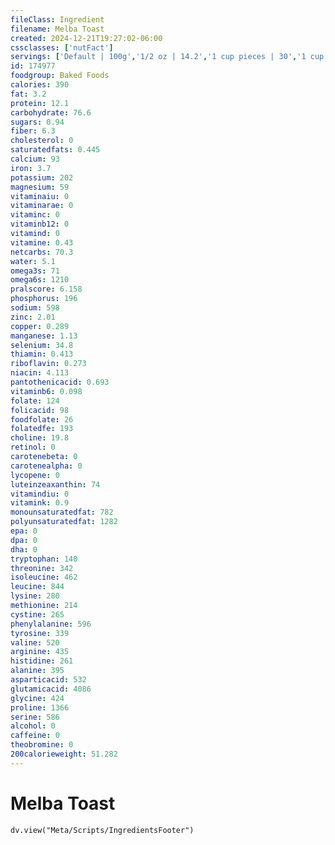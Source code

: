 ```yaml
---
fileClass: Ingredient
filename: Melba Toast
created: 2024-12-21T19:27:02-06:00
cssclasses: ['nutFact']
servings: ['Default | 100g','1/2 oz | 14.2','1 cup pieces | 30','1 cup, rounds | 33','1 melba round | 3','1 piece (3-3/4 inch x 1-3/4 inch x 1/8 inch) | 5']
id: 174977
foodgroup: Baked Foods
calories: 390
fat: 3.2
protein: 12.1
carbohydrate: 76.6
sugars: 0.94
fiber: 6.3
cholesterol: 0
saturatedfats: 0.445
calcium: 93
iron: 3.7
potassium: 202
magnesium: 59
vitaminaiu: 0
vitaminarae: 0
vitaminc: 0
vitaminb12: 0
vitamind: 0
vitamine: 0.43
netcarbs: 70.3
water: 5.1
omega3s: 71
omega6s: 1210
pralscore: 6.158
phosphorus: 196
sodium: 598
zinc: 2.01
copper: 0.289
manganese: 1.13
selenium: 34.8
thiamin: 0.413
riboflavin: 0.273
niacin: 4.113
pantothenicacid: 0.693
vitaminb6: 0.098
folate: 124
folicacid: 98
foodfolate: 26
folatedfe: 193
choline: 19.8
retinol: 0
carotenebeta: 0
carotenealpha: 0
lycopene: 0
luteinzeaxanthin: 74
vitamindiu: 0
vitamink: 0.9
monounsaturatedfat: 782
polyunsaturatedfat: 1282
epa: 0
dpa: 0
dha: 0
tryptophan: 140
threonine: 342
isoleucine: 462
leucine: 844
lysine: 280
methionine: 214
cystine: 265
phenylalanine: 596
tyrosine: 339
valine: 520
arginine: 435
histidine: 261
alanine: 395
asparticacid: 532
glutamicacid: 4086
glycine: 424
proline: 1366
serine: 586
alcohol: 0
caffeine: 0
theobromine: 0
200calorieweight: 51.282
---
```


# Melba Toast

```dataviewjs
dv.view("Meta/Scripts/IngredientsFooter")
```